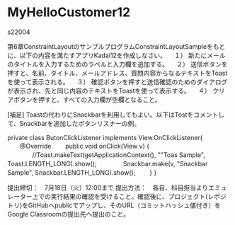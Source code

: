 # MyHelloCustomer12

s22004

第6章ConstraintLayoutのサンプルプログラムConstraintLayoutSampleをもとに、以下の内容を満たすアプリKadai12を作成しなさい。
　１） 新たにメールのタイトルを入力するためのラベルと入力欄を追加する。
　２） 送信ボタンを押すと、名前、タイトル、メールアドレス、質問内容からなるテキストをToastを使って表示される。
　３） 確認ボタンを押すと送信確認のためのダイアログが表示され、先と同じ内容のテキストをToastを使って表示する。
　４） クリアボタンを押すと、すべての入力欄が空欄となること。

[補足] Toastの代わりにSnackbarを利用してもよい。以下はTostをコメントして、Snackbarを追加したボタンリスナーの例。

private class ButonClickListener implements View.OnClickListener{
　　@Override
　　public void onClick(View v) {
　　　　//Toast.makeText(getApplicationContext(), ""Toas Sample", Toast.LENGTH_LONG).show();
 　　　　Snackbar.make(v, "Snackbar Sample", Snackbar.LENGTH_LONG).show();
　　}
}


提出締切：　7月18日（火）12:00まで
提出方法：　各自、科目担当よりエミュレーター上での実行結果の確認を受けること。確認後に、プロジェクト(レポジトリ)をGitHubへpublicでアップし、そのURL（コミットハッシュ値付き）をGoogle Classroomの提出先へ提出のこと。
